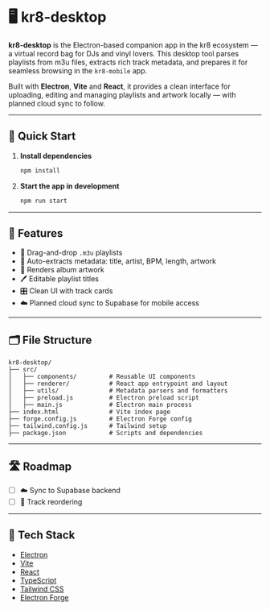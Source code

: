 # 🖥️ kr8-desktop

**kr8-desktop** is the Electron-based companion app in the kr8 ecosystem — a virtual record bag for DJs and vinyl lovers. This desktop tool parses playlists from m3u files, extracts rich track metadata, and prepares it for seamless browsing in the `kr8-mobile` app.

Built with **Electron**, **Vite** and **React**, it provides a clean interface for uploading, editing and managing playlists and artwork locally — with planned cloud sync to follow.

---

## 🚀 Quick Start

1. **Install dependencies**

   ```bash
   npm install
   ```

2. **Start the app in development**

   ```bash
   npm run start
   ```

---

## 🧠 Features

- 📂 Drag-and-drop `.m3u` playlists
- 🔎 Auto-extracts metadata: title, artist, BPM, length, artwork
- 🎨 Renders album artwork
- 🖊️ Editable playlist titles
- 🎛️ Clean UI with track cards
- ☁️ Planned cloud sync to Supabase for mobile access

---

## 🗂️ File Structure

```
kr8-desktop/
├── src/
│   ├── components/         # Reusable UI components
│   ├── renderer/           # React app entrypoint and layout
│   ├── utils/              # Metadata parsers and formatters
│   ├── preload.js          # Electron preload script
│   ├── main.js             # Electron main process
├── index.html              # Vite index page
├── forge.config.js         # Electron Forge config
├── tailwind.config.js      # Tailwind setup
├── package.json            # Scripts and dependencies
```

---

## 🛣️ Roadmap

- [ ] ☁️ Sync to Supabase backend
- [ ] 🔀 Track reordering

---

## 🧰 Tech Stack

- [Electron](https://www.electronjs.org/)
- [Vite](https://vitejs.dev/)
- [React](https://reactjs.org/)
- [TypeScript](https://www.typescriptlang.org/)
- [Tailwind CSS](https://tailwindcss.com/)
- [Electron Forge](https://www.electronforge.io/)
